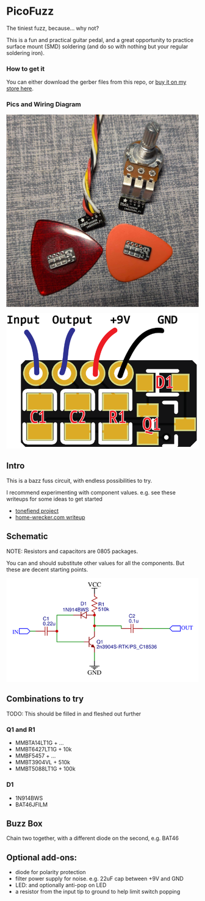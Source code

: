 # PicoFuzz

The tiniest fuzz, because... why not?

This is a fun and practical guitar pedal, and a great opportunity to practice surface mount (SMD) soldering (and do so with nothing but your regular soldering iron).

### How to get it

You can either download the gerber files from this repo, or [buy it on my store here](https://mas-effects.square.site/product/10-picofuzz-pcbs/23?cp=true&sa=false&sbp=false&q=false&category_id=7).

### Pics and Wiring Diagram

![picofuzz](/picofuzz.jpg)

![picofuzz wiring](/picofuzz-wiring.png)

## Intro

This is a bazz fuss circuit, with endless possibilities to try. 

I recommend experimenting with component values. e.g. see these writeups for some ideas to get started

* [tonefiend project](https://www.tonefiend.com/wp-content/uploads/DIY-Club-Project-2-v02.pdf)
* [home-wrecker.com writeup](http://home-wrecker.com/bazz.html)

## Schematic

NOTE: Resistors and capacitors are 0805 packages.

You can and should substitute other values for all the components. But these are decent starting points.

![picofuzz schematic](/picofuzz-schematic.png)

## Combinations to try

TODO: This should be filled in and fleshed out further

### Q1 and R1

* MMBTA14LT1G + ...
* MMBT6427LT1G  + 10k
* MMBF5457 + ...
* MMBT3904VL  + 510k
* MMBT5088LT1G + 100k


### D1

* 1N914BWS
* BAT46JFILM

## Buzz Box

Chain two together, with a different diode on the second, e.g. BAT46

## Optional add-ons:

* diode for polarity protection
* filter power supply for noise. e.g. 22uF cap between +9V and GND
* LED: and optionally anti-pop on LED
* a resistor from the input tip to ground to help limit switch popping

